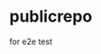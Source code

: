 # publicrepo
for e2e test

















































































































































































































































































































































































































































































































































































































































































































































































































































































































































































































































































































































































































































































































































































































































































































































































































































































































































































































































































































































































































































































































































































































































































































































































































































































































































































































































